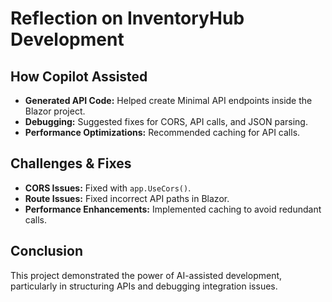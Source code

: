 # Reflection on InventoryHub Development

## How Copilot Assisted
- **Generated API Code:** Helped create Minimal API endpoints inside the Blazor project.
- **Debugging:** Suggested fixes for CORS, API calls, and JSON parsing.
- **Performance Optimizations:** Recommended caching for API calls.

## Challenges & Fixes
- **CORS Issues:** Fixed with `app.UseCors()`.
- **Route Issues:** Fixed incorrect API paths in Blazor.
- **Performance Enhancements:** Implemented caching to avoid redundant calls.

## Conclusion
This project demonstrated the power of AI-assisted development, particularly in structuring APIs and debugging integration issues.
